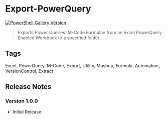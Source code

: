 # Export-PowerQuery

[![PowerShell Gallery Version](https://img.shields.io/powershellgallery/v/Export-PowerQuery?include_prereleases)](https://www.powershellgallery.com/packages/Export-PowerQuery/)

> Exports Power Queries' M-Code Formulae from an Excel PowerQuery Enabled Workbook to a specified folder.

## Tags

Excel, PowerQuery, M-Code, Export, Utility, Mashup, Formula, Automation, VersionControl, Extract

## Release Notes

### Version 1.0.0

- Initial Release

